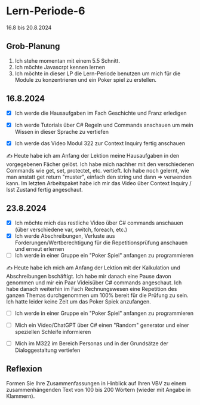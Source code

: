 # Lern-Periode-6

16.8 bis 20.8.2024

## Grob-Planung

1. Ich stehe momentan mit einem 5.5 Schnitt.
2. Ich möchte Javascrpt kennen lernen
3. Ich möchte in dieser LP die Lern-Periode benutzen um mich für die Module zu konzentrieren und ein Poker spiel zu erstellen.

## 16.8.2024

- [x] Ich werde die Hausaufgaben im Fach Geschichte und Franz erledigen
- [x] Ich werde Tutorials über C# Regeln und Commands anschauen um mein Wissen in dieser Sprache zu vertiefen
- [x] Ich werde das Video Modul 322 zur Context Inquiry fertig anschauen


✍️ Heute habe ich am Anfang der Lektion meine Hausaufgaben in den vorgegebenen Fächer gelöst. Ich habe mich nachher mit den verschiedenen Commands wie get, set, protectet, etc. vertieft. Ich habe noch gelernt, wie man anstatt get return "muster", einfach den string und dann => verwenden kann. Im letzten Arbeitspaket habe ich mir das Video über Context Inquiry / Isst Zustand fertig angeschaut. 

## 23.8.2024

- [x] Ich möchte mich das restliche Video über C# commands anschauen (über verschiedene var, switch, foreach, etc.)
- [x] Ich werde Abschreibungen, Verluste aus Forderungen/Wertberechtigung für die Repetitionsprüfung anschauen und erneut erlernen
- [ ] Ich werde in einer Gruppe ein "Poker Spiel" anfangen zu programmieren

✍️ Heute habe ich mich am Anfang der Lektion mit der Kalkulation und Abschreibungen bschäftigt. Ich habe mir danach eine Pause davon genommen und mir ein Paar Videisüber C# commands angeschaut. Ich habe danach weiterhin im Fach Rechnungswesen eine Repetition des ganzen Themas durchgenommen um 100% bereit für die Prüfung zu sein. Ich hatte leider keine Zeit um das Poker Spiek anzufangen.

- [ ] Ich werde in einer Gruppe ein "Poker Spiel" anfangen zu programmieren
- [ ] Mich ein Video/ChatGPT über C# einen "Random" generator und einer speziellen Schleife informieren
- [ ] Mich im M322 im Bereich Personas und in der Grundsätze der Dialoggestaltung vertiefen



## Reflexion

Formen Sie Ihre Zusammenfassungen in Hinblick auf Ihren VBV zu einem zusammenhängenden Text von 100 bis 200 Wörtern (wieder mit Angabe in Klammern).
